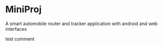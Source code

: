 # MiniProj
A smart automobile router and tracker application with android and web interfaces

test comment
